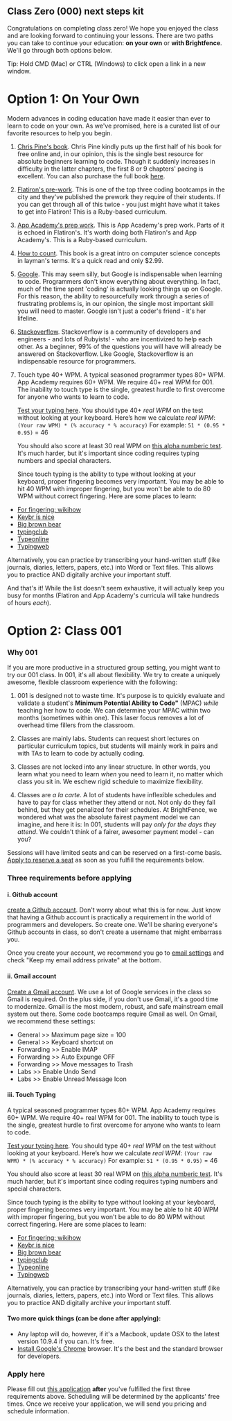 ## Class Zero (000) next steps kit
Congratulations on completing class zero! We hope you enjoyed the class and are looking forward to continuing your lessons. There are two paths you can take to continue your education: **on your own** or **with Brightfence**. We'll go through both options below. 

Tip: Hold CMD (Mac) or CTRL (Windows) to click open a link in a new window.

# Option 1: On Your Own
Modern advances in coding education have made it easier than ever to learn to code on your own. As we've promised, here is a curated list of our favorite resources to help you begin. 

1. [Chris Pine's book](https://pine.fm/LearnToProgram/). Chris Pine kindly puts up the first half of his book for free online and, in our opinion, this is the single best resource for absolute beginners learning to code. Though it suddenly increases in difficulty in the latter chapters, the first 8 or 9 chapters' pacing is excellent. You can also purchase the full book [here](http://www.amazon.com/Program-Second-Edition-Facets-Series/dp/1934356360/ref=sr_1_1?ie=UTF8&qid=1404839087&sr=8-1&keywords=chris+pine+learn+to+program).

2. [Flatiron's pre-work](prework.flatironschool.com). This is one of the top three coding bootcamps in the city and they've published the prework they require of their students. If you can get through all of this twice - you just might have what it takes to get into Flatiron! This is a Ruby-based curriculum.

3. [App Academy's prep work](github.com/appacademy/prep-work). This is App Academy's prep work. Parts of it is echoed in Flatiron's. It's worth doing both Flatiron's and App Academy's. This is a Ruby-based curriculum.

4. [How to count](http://www.amazon.com/How-Count-Programming-Mere-Mortals-ebook/dp/B005DPIKPE/ref=sr_1_1?ie=UTF8&qid=1403837433&sr=8-1&keywords=how+to+count). This book is a great intro on computer science concepts in layman's terms. It's a quick read and only $2.99. 

5. [Google](http://google.com/). This may seem silly, but Google is indispensable when learning to code. Programmers don't know everything about everything. In fact, much of the time spent 'coding' is actually looking things up on Google. For this reason, the ability to resourcefully work through a series of frustrating problems is, in our opinion, the single most important skill you will need to master. Google isn't just a coder's friend - it's her lifeline.

6. [Stackoverflow](http://stackoverflow.com/).  Stackoverflow is a community of developers and engineers - and lots of Rubyists! -  who are incentivized to help each other. As a beginner, 99% of the questions you will have will already be answered on Stackoverflow. Like Google, Stackoverflow is an indispensable resource for programmers. 

7. Touch type 40+ WPM. 
   A typical seasoned programmer types 80+ WPM. App Academy requires 60+ WPM. We require 40+ real WPM for 001. The inability to touch type is the single, greatest hurdle to first overcome for anyone who wants to learn to code. 

   [Test your typing here](http://touchtype.co/index.php/typing/tests/41). You should type 40+ *real WPM* on the test without looking at your keyboard. Here’s how we calculate *real WPM*:  `(Your raw WPM) * (% accuracy * % accuracy)`     For example:  `51 * (0.95 * 0.95)` = 46

   You should also score at least 30 real WPM on [this alpha numberic test](http://www.typeonline.co.uk/typingspeed_alpha_numeric.php). It's much harder, but it's important since coding requires typing numbers and special characters. 

   Since touch typing is the ability to type without looking at your keyboard, proper fingering becomes very important. You may be able to hit 40 WPM with improper fingering, but you won't be able to do 80 WPM without correct fingering. Here are some places to learn:
  * [For fingering: wikihow](http://www.wikihow.com/Teach-Yourself-to-Touch-Type)
  * [Keybr is nice](http://www.keybr.com/)
  * [Big brown bear](http://bigbrownbear.co.uk/learntotype/)
  * [typingclub](http://www.typingclub.com/typing-qwerty-en.html)
  * [Typeonline](http://www.typeonline.co.uk/typingspeed.php)
  * [Typingweb](http://www.typingweb.com/tutor/)


   Alternatively, you can practice by transcribing your hand-written stuff (like journals, diaries, letters, papers, etc.) into Word or Text files. This allows you to practice AND digitally archive your important stuff. 


And that's it! While the list doesn't seem exhaustive, it will actually keep you busy for months (Flatiron and App Academy's curricula will take hundreds of hours *each*). 


# Option 2: Class 001

### Why 001
If you are more productive in a structured group setting, you might want to try our 001 class. In 001, it's all about flexibility. We try to create a uniquely awesome, flexible classroom experience with the following:

1. 001 is designed not to waste time. It's purpose is to quickly evaluate and validate a student's **Minimum Potential Ability to Code"** (MPAC) *while* teaching her how to code. We can determine your MPAC within two months (sometimes within one). This laser focus removes a lot of overhead time fillers from the classroom. 

2. Classes are mainly labs. Students can request short lectures on particular curriculum topics, but students will mainly work in pairs and with TAs to learn to code by actually coding. 

3. Classes are not locked into any linear structure. In other words, you learn what you need to learn *when* you need to learn it, no matter which class you sit in. We eschew rigid schedule to maximize flexibility. 

4. Classes are *a la carte*. A lot of students have inflexible schedules and have to pay for class whether they attend or not. Not only do they fall behind, but they get penalized for their schedules. At BrightFence, we wondered what was the absolute fairest payment model we can imagine, and here it is: In 001, students will pay *only for the days they attend*. We couldn't think of a fairer, awesomer payment model - can you? 

Sessions will have limited seats and can be reserved on a first-come basis. [Apply to reserve a seat](https://docs.google.com/a/brightfence.com/forms/d/1ZjKQrw9N6Qi2XOmhc38Vj_wX4Jk-Nrc5c1_67UTDO7M/viewform) as soon as you fulfill the requirements below.


### Three requirements before applying

#### i. Github account
[create a Github account](https://github.com/). Don't worry about what this is for now. Just know that having a Github account is practically a requirement in the world of programmers and developers. So create one. We'll be sharing everyone's Github accounts in class, so don't create a username that might embarrass you. 

Once you create your account, we recommend you go to [email settings](https://github.com/settings/emails) and check "Keep my email address private" at the bottom. 

#### ii. Gmail account
[Create a Gmail account](https://accounts.google.com/SignUp?service=mail&continue=https%3A%2F%2Fmail.google.com%2Fmail%2F&ltmpl=default). We use a lot of Google services in the class so Gmail is required. On the plus side, if you don't use Gmail, it's a good time to modernize. Gmail is the most modern, robust, and safe mainstream email system out there. Some code bootcamps require Gmail as well. On Gmail, we recommend these settings:
* General >> Maximum page size = 100
* General >> Keyboard shortcut on
* Forwarding >> Enable IMAP
* Forwarding >> Auto Expunge OFF
* Forwarding >> Move messages to Trash
* Labs >> Enable Undo Send
* Labs >> Enable Unread Message Icon


<a name="typing"></a>
#### iii. Touch Typing
A typical seasoned programmer types 80+ WPM. App Academy requires 60+ WPM. We require 40+ real WPM for 001. The inability to touch type is the single, greatest hurdle to first overcome for anyone who wants to learn to code. 

[Test your typing here](http://touchtype.co/index.php/typing/tests/41). You should type 40+ *real WPM* on the test without looking at your keyboard. Here’s how we calculate *real WPM*: 
`(Your raw WPM) * (% accuracy * % accuracy)`     For example:  `51 * (0.95 * 0.95)` = 46

You should also score at least 30 real WPM on [this alpha numberic test](http://www.typeonline.co.uk/typingspeed_alpha_numeric.php). It's much harder, but it's important since coding requires typing numbers and special characters. 

Since touch typing is the ability to type without looking at your keyboard, proper fingering becomes very important. You may be able to hit 40 WPM with improper fingering, but you won't be able to do 80 WPM without correct fingering. Here are some places to learn:
* [For fingering: wikihow](http://www.wikihow.com/Teach-Yourself-to-Touch-Type)
* [Keybr is nice](http://www.keybr.com/)
* [Big brown bear](http://bigbrownbear.co.uk/learntotype/)
* [typingclub](http://www.typingclub.com/typing-qwerty-en.html)
* [Typeonline](http://www.typeonline.co.uk/typingspeed.php)
* [Typingweb](http://www.typingweb.com/tutor/)

Alternatively, you can practice by transcribing your hand-written stuff (like journals, diaries, letters, papers, etc.) into Word or Text files. This allows you to practice AND digitally archive your important stuff. 


#### Two more quick things (can be done after applying): 
* Any laptop will do, however, if it's a Macbook, update OSX to the latest version 10.9.4 if you can. It's free. 
* [Install Google's Chrome](https://www.google.com/intl/en-US/chrome/browser/) browser. It's the best and the standard browser for developers.  


### Apply here
Please fill out [this application](https://docs.google.com/a/brightfence.com/forms/d/1ZjKQrw9N6Qi2XOmhc38Vj_wX4Jk-Nrc5c1_67UTDO7M/viewform) **after** you've fulfilled the first three requirements above. Scheduling will be determined by the applicants' free times. Once we receive your application, we will send you pricing and schedule information. 

